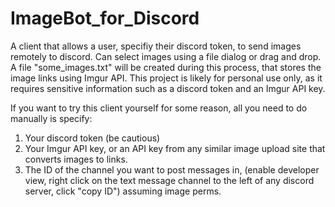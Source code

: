 # ImageBot_for_Discord
 A client that allows a user, specifiy their discord token, to send images remotely to discord. Can select images using a file dialog or drag and drop.
 A file "some_images.txt" will be created during this process, that stores the image links using Imgur API.
 This project is likely for personal use only, as it requires sensitive information such as a discord token and an Imgur API key. 
 
 If you want to try this client yourself for some reason, all you need to do manually is specify:
 1. Your discord token (be cautious)
 2. Your Imgur API key, or an API key from any similar image upload site that converts images to links.
 3. The ID of the channel you want to post messages in, (enable developer view, right click on the text message channel to the left of any discord server, click "copy ID") assuming image perms.
